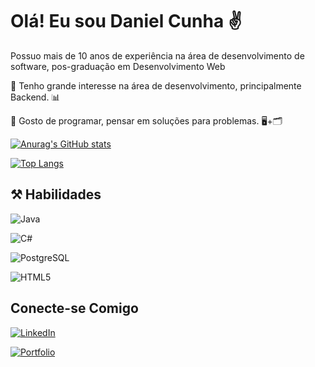 # Olá! Eu sou Daniel Cunha ✌️

Possuo mais de 10 anos de experiência na área de desenvolvimento de software, pos-graduação em Desenvolvimento Web

 🔹 Tenho grande interesse na área de desenvolvimento, principalmente Backend. 📊

🔹 Gosto de programar, pensar em soluções para problemas. 🖥️+🗂️


[![Anurag's GitHub stats](https://github-readme-stats.vercel.app/api?username=dancunha&show_icons=true&theme=transparent)](https://github.com/anuraghazra/github-readme-stats)

[![Top Langs](https://github-readme-stats.vercel.app/api/top-langs/?username=dancunha&layout=donut)](https://github.com/anuraghazra/github-readme-stats)

## ⚒️ Habilidades 

![Java](https://img.shields.io/badge/java-%23ED8B00.svg?style=for-the-badge&logo=openjdk&logoColor=white)

![C#](https://img.shields.io/badge/C%23-239120?style=for-the-badge&logo=c-sharp&logoColor=white)

![PostgreSQL](https://img.shields.io/badge/PostgreSQL-000?style=for-the-badge&logo=postgresql)

![HTML5](https://img.shields.io/badge/HTML5-E34F26?style=for-the-badge&logo=html5&logoColor=white)

## Conecte-se Comigo

[![LinkedIn](https://img.shields.io/badge/LinkedIn-000?style=for-the-badge&logo=linkedin&logoColor=0E76A8)](https://www.linkedin.com/in/cunhacdaniel/)



[![Portfolio](https://img.shields.io/badge/Portfolio-FF5722?style=for-the-badge&logo=todoist&logoColor=white)](https://cunhacdaniel.com.br)

